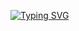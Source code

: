 [![Typing SVG](https://readme-typing-svg.demolab.com?font=Fira+Code&pause=1000&width=435&lines=%F0%9F%91%8B+Hi%2C+I%E2%80%99m+%40YunzeWu;%F0%9F%91%80+I%E2%80%99m+interested+in+minecraft+%26+the+legend+of+zelda+tears+of+the+kindom;%F0%9F%8C%B1+I%E2%80%99m+currently+learning+C%2B%2B;%F0%9F%93%AB+How+to+reach+me+%40yunzewu%40outlook.com;%E9%B8%A1%E4%BD%A0%E5%A4%AA%E7%BE%8E%EF%BC%8Cbabe%E2%80%A6%E2%80%A6+%E4%BD%A0%E5%B9%B2%E5%98%9B%E5%93%88%E5%93%88%E5%93%8E%E5%91%A6~~%F0%9F%8F%80%F0%9F%90%94;%E9%A1%B6%E5%B3%B0%E4%BA%A7%E7%94%9F%E8%99%9A%E4%BC%AA%E7%9A%84%E6%8B%A5%E6%8A%A4%EF%BC%8C%E9%BB%84%E6%98%8F%E8%A7%81%E8%AF%81%E5%BF%A0%E5%AE%9E%E7%9A%84%E4%BF%A1%E5%BE%92%EF%BC%81)](https://git.io/typing-svg)
<!---
YunzeWu/YunzeWu is a ✨ special ✨ repository because its `README.md` (this file) appears on your GitHub profile.
You can click the Preview link to take a look at your changes.
--->
